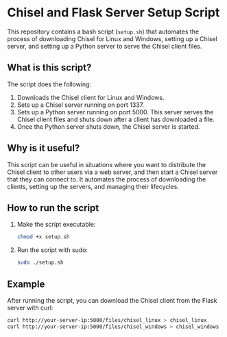 # Chisel and Flask Server Setup Script

This repository contains a bash script (`setup.sh`) that automates the process of downloading Chisel for Linux and Windows, setting up a Chisel server, and setting up a Python server to serve the Chisel client files.

## What is this script?

The script does the following:

1. Downloads the Chisel client for Linux and Windows.
2. Sets up a Chisel server running on port 1337.
3. Sets up a Python  server running on port 5000. This server serves the Chisel client files and shuts down after a client has downloaded a file.
4. Once the Python server shuts down, the Chisel server is started.

## Why is it useful?

This script can be useful in situations where you want to distribute the Chisel client to other users via a web server, and then start a Chisel server that they can connect to. It automates the process of downloading the clients, setting up the servers, and managing their lifecycles.

## How to run the script


1. Make the script executable:

    ```bash
    chmod +x setup.sh
    ```

2. Run the script with sudo:

    ```bash
    sudo ./setup.sh
    ```

## Example

After running the script, you can download the Chisel client from the Flask server with curl:

```bash
curl http://your-server-ip:5000/files/chisel_linux > chisel_linux
curl http://your-server-ip:5000/files/chisel_windows > chisel_windows
